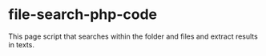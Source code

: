 # file-search-php-code
This page script that searches within the folder and files and extract results in texts.
